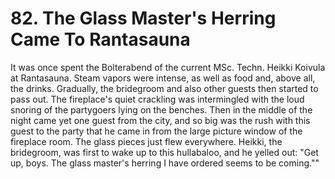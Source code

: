 


    
# 82. The Glass Master's Herring Came To Rantasauna

It was once spent the Bolterabend of the current MSc. Techn. Heikki Koivula at Rantasauna. Steam vapors were intense, as well as food and, above all, the drinks. Gradually, the bridegroom and also other guests then started to pass out. The fireplace's quiet crackling was intermingled with the loud snoring of the partygoers lying on the benches. Then in the middle of the night came yet one guest from the city, and so big was the rush with this guest to the party that he came in from the large picture window of the fireplace room. The glass pieces just flew everywhere. Heikki, the bridegroom, was first to wake up to this hullabaloo, and he yelled out: "Get up, boys. The glass master's herring I have ordered seems to be coming.""
